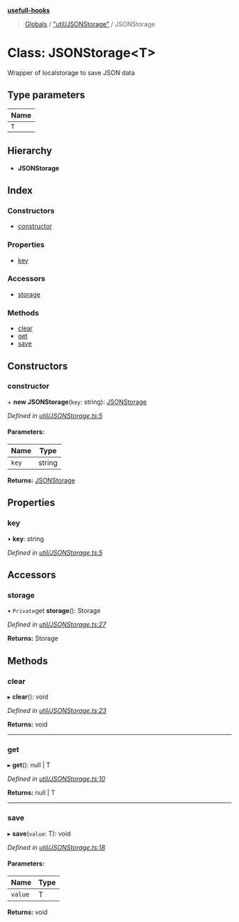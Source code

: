 **[usefull-hooks](../README.md)**

> [Globals](../README.md) / ["util/JSONStorage"](../modules/_util_jsonstorage_.md) / JSONStorage

# Class: JSONStorage<T\>

Wrapper of localstorage to save JSON data

## Type parameters

Name |
------ |
`T` |

## Hierarchy

* **JSONStorage**

## Index

### Constructors

* [constructor](_util_jsonstorage_.jsonstorage.md#constructor)

### Properties

* [key](_util_jsonstorage_.jsonstorage.md#key)

### Accessors

* [storage](_util_jsonstorage_.jsonstorage.md#storage)

### Methods

* [clear](_util_jsonstorage_.jsonstorage.md#clear)
* [get](_util_jsonstorage_.jsonstorage.md#get)
* [save](_util_jsonstorage_.jsonstorage.md#save)

## Constructors

### constructor

\+ **new JSONStorage**(`key`: string): [JSONStorage](_util_jsonstorage_.jsonstorage.md)

*Defined in [util/JSONStorage.ts:5](https://github.com/FujiHaruka/usefull-hooks/blob/master/src/util/JSONStorage.ts#L5)*

#### Parameters:

Name | Type |
------ | ------ |
`key` | string |

**Returns:** [JSONStorage](_util_jsonstorage_.jsonstorage.md)

## Properties

### key

•  **key**: string

*Defined in [util/JSONStorage.ts:5](https://github.com/FujiHaruka/usefull-hooks/blob/master/src/util/JSONStorage.ts#L5)*

## Accessors

### storage

• `Private`get **storage**(): Storage

*Defined in [util/JSONStorage.ts:27](https://github.com/FujiHaruka/usefull-hooks/blob/master/src/util/JSONStorage.ts#L27)*

**Returns:** Storage

## Methods

### clear

▸ **clear**(): void

*Defined in [util/JSONStorage.ts:23](https://github.com/FujiHaruka/usefull-hooks/blob/master/src/util/JSONStorage.ts#L23)*

**Returns:** void

___

### get

▸ **get**(): null \| T

*Defined in [util/JSONStorage.ts:10](https://github.com/FujiHaruka/usefull-hooks/blob/master/src/util/JSONStorage.ts#L10)*

**Returns:** null \| T

___

### save

▸ **save**(`value`: T): void

*Defined in [util/JSONStorage.ts:18](https://github.com/FujiHaruka/usefull-hooks/blob/master/src/util/JSONStorage.ts#L18)*

#### Parameters:

Name | Type |
------ | ------ |
`value` | T |

**Returns:** void
